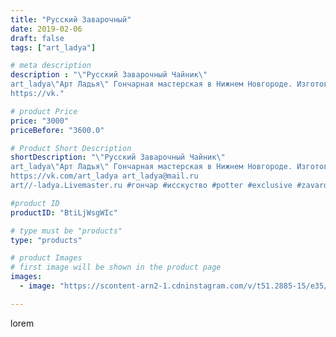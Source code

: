 ```yaml
---
title: "Русский Заварочный"
date: 2019-02-06
draft: false
tags: ["art_ladya"]

# meta description
description : "\"Русский Заварочный Чайник\" 
art_ladya\"Арт Ладья\" Гончарная мастерская в Нижнем Новгороде. Изготовление керамики и мастер//-классы по обучению. 
https://vk."

# product Price
price: "3000"
priceBefore: "3600.0"

# Product Short Description
shortDescription: "\"Русский Заварочный Чайник\" 
art_ladya\"Арт Ладья\" Гончарная мастерская в Нижнем Новгороде. Изготовление керамики и мастер//-классы по обучению. 
https://vk.com/art_ladya art_ladya@mail.ru 
art//-ladya.Livemaster.ru #гончар #исскуство #potter #exclusive #zavarotnyuk #керамикаручнаяработа #керамиканазаказ #handmade #керамика #гончарнаяпосуда #эксклюзивнаякерамика #painter #tea #decor #ceramicar #nntoday #claygoods #restaurant #earthenware #ceramic #design #kraft #teatradition #ceramicart #teapot #заварочныйчайник #clay #русскаякерамика #авторскаякерамика"

#product ID
productID: "BtiLjWsgWIc"

# type must be "products"
type: "products"

# product Images
# first image will be shown in the product page
images:
  - image: "https://scontent-arn2-1.cdninstagram.com/v/t51.2885-15/e35/51750049_2043815212399771_8004640765567734386_n.jpg?tp=1&_nc_ht=scontent-arn2-1.cdninstagram.com&_nc_cat=107&_nc_ohc=fUa1x0LmPxUAX_ayu6S&ccb=7-4&oh=8624f213eba02f6e2d38f4725d4a6605&oe=60844A0E&_nc_sid=86f79a&ig_cache_key=MTk3MzE5MDM5NDgwNDAwMzM1Ng%3D%3D.2-ccb7-4"

---
```

lorem
